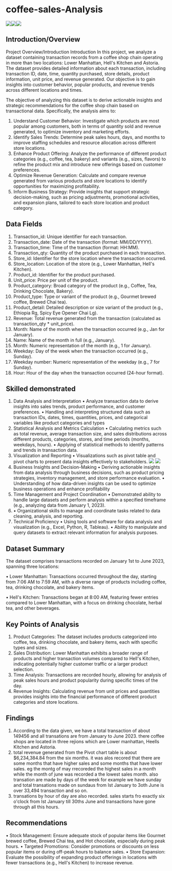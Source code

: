 # coffee-sales-Analysis
![](cofee.jpg)![](cofee.jpg)![](cofee.jpg)
## Introduction/Overview
Project Overview/Introduction
Introduction
In this project, we analyze a dataset containing transaction records from a coffee shop chain operating in more than two locations: Lower Manhattan, Hell's Kitchen and Astoria. The dataset provides detailed information about each transaction, including transaction ID, date, time, quantity purchased, store details, product information, unit price, and revenue generated. Our objective is to gain insights into customer behavior, popular products, and revenue trends across different locations and times.

The objective of analyzing this dataset is to derive actionable insights and strategic recommendations for the coffee shop chain based on transactional data. Specifically, the analysis aims to:
1.	Understand Customer Behavior: Investigate which products are most popular among customers, both in terms of quantity sold and revenue generated, to optimize inventory and marketing efforts.
2.	Identify Sales Trends: Determine peak sales hours, days, and months to improve staffing schedules and resource allocation across different store locations.
3.	Enhance Product Offering: Analyze the performance of different product categories (e.g., coffee, tea, bakery) and variants (e.g., sizes, flavors) to refine the product mix and introduce new offerings based on customer preferences.
4.	Optimize Revenue Generation: Calculate and compare revenue generated from various products and store locations to identify opportunities for maximizing profitability.
5.	Inform Business Strategy: Provide insights that support strategic decision-making, such as pricing adjustments, promotional activities, and expansion plans, tailored to each store location and product category.
   
## Data Fields
1.	Transaction_id: Unique identifier for each transaction.
2.	Transaction_date: Date of the transaction (format: MM/DD/YYYY).
3.	Transaction_time: Time of the transaction (format: HH:MM).
4.	Transaction_qty: Quantity of the product purchased in each transaction.
5.	Store_id: Identifier for the store location where the transaction occurred.
6.	Store_location: Location of the store (e.g., Lower Manhattan, Hell's Kitchen).
7.	Product_id: Identifier for the product purchased.
8.	Unit_price: Price per unit of the product.
9.	Product_category: Broad category of the product (e.g., Coffee, Tea, Drinking Chocolate, Bakery).
10.	Product_type: Type or variant of the product (e.g., Gourmet brewed coffee, Brewed Chai tea).
11.	Product_detail: Detailed description or size variant of the product (e.g., Ethiopia Rg, Spicy Eye Opener Chai Lg).
12.	Revenue: Total revenue generated from the transaction (calculated as transaction_qty * unit_price).
13.	Month: Name of the month when the transaction occurred (e.g., Jan for January).
14.	Name: Name of the month in full (e.g., January).
15.	Month: Numeric representation of the month (e.g., 1 for January).
16.	Weekday: Day of the week when the transaction occurred (e.g., Sunday).
17.	Weekday number: Numeric representation of the weekday (e.g., 7 for Sunday).
18.	Hour: Hour of the day when the transaction occurred (24-hour format).

## Skilled demonstrated

1. Data Analysis and Interpretation
• Analyze transaction data to derive insights into sales trends, product performance, and customer preferences.
• Handling and interpreting structured data such as transaction IDs, dates, times, quantities, prices, and categorical variables like product categories and types
2. Statistical Analysis and Metrics Calculation
• Calculating metrics such as total revenue, average transaction size, and sales distributions across different products, categories, stores, and time periods (months, weekdays, hours).
• Applying of statistical methods to identify patterns and trends in transaction data.
3.	Visualization and Reporting
•	Visualizations such as pivot table and pivot charts to present data insights effectively to stakeholders.
 ![](goodys_work.PNG)
![](pivot_table.PNG) 
5.	Business Insights and Decision-Making
• Deriving actionable insights from data analysis through business decisions, such as product pricing strategies, inventory management, and store performance evaluation.
• Understanding of how data-driven insights can be used to optimize business operations and enhance profitability
6.	Time Management and Project Coordination
• Demonstrated ability to handle large datasets and perform analysis within a specified timeframe (e.g., analyzing data from January 1, 2023).
7.	• Organizational skills to manage and coordinate tasks related to data cleaning, analysis, and reporting.
8.	Technical Proficiency
•	Using tools and software for data analysis and visualization (e.g., Excel, Python, R, Tableau).
• Ability to manipulate and query datasets to extract relevant information for analysis purposes.

## Dataset Summary

The dataset comprises transactions recorded on January 1st to June 2023, spanning three locations:

•	Lower Manhattan: Transactions occurred throughout the day, starting from 7:06 AM to 7:59 AM, with a diverse range of products including coffee, tea, drinking chocolate, and bakery items.

•	Hell's Kitchen: Transactions began at 8:00 AM, featuring fewer entries compared to Lower Manhattan, with a focus on drinking chocolate, herbal tea, and other beverages.

## Key Points of Analysis

1.	Product Categories: The dataset includes products categorized into coffee, tea, drinking chocolate, and bakery items, each with specific types and sizes.
2.	Sales Distribution: Lower Manhattan exhibits a broader range of products and higher transaction volumes compared to Hell's Kitchen, indicating potentially higher customer traffic or a larger product selection.
3.	Time Analysis: Transactions are recorded hourly, allowing for analysis of peak sales hours and product popularity during specific times of the day.
4.	Revenue Insights: Calculating revenue from unit prices and quantities provides insights into the financial performance of different product categories and store locations.

## Findings
1. According to the data given, we have a total transaction of  about 149456 and all transations are from January to June 2023. there coffee shops are located in three rejions which are Lower manhattan, Heells Kitchen and Astoria.
2. total revenue generated from the Pivot chart table is about $6,234,384.84 from the six months. it was alos recored that there are some months that have higher sales and some months that have lower sales. eg the montg of may rrecoreded the highest sales in a month while the month of june was recorded a the lowest sales month. also transation are made by days of the week for example we have sunday and total transations made on sundaus from Ist January to 3oth June is over 33,494 transaction and so on.
3. transations by hour of day are also recorded. sales starts fro exactly six o'clock from Ist January till 30ths June and transactions have gone through all this hours. 

## Recommendations

• Stock Management: Ensure adequate stock of popular items like Gourmet brewed coffee, Brewed Chai tea, and Hot chocolate, especially during peak hours.
• Targeted Promotions: Consider promotions or discounts on less popular items or during off-peak hours to balance sales.
• Store Expansion: Evaluate the possibility of expanding product offerings in locations with fewer transactions (e.g., Hell's Kitchen) to increase revenue.

